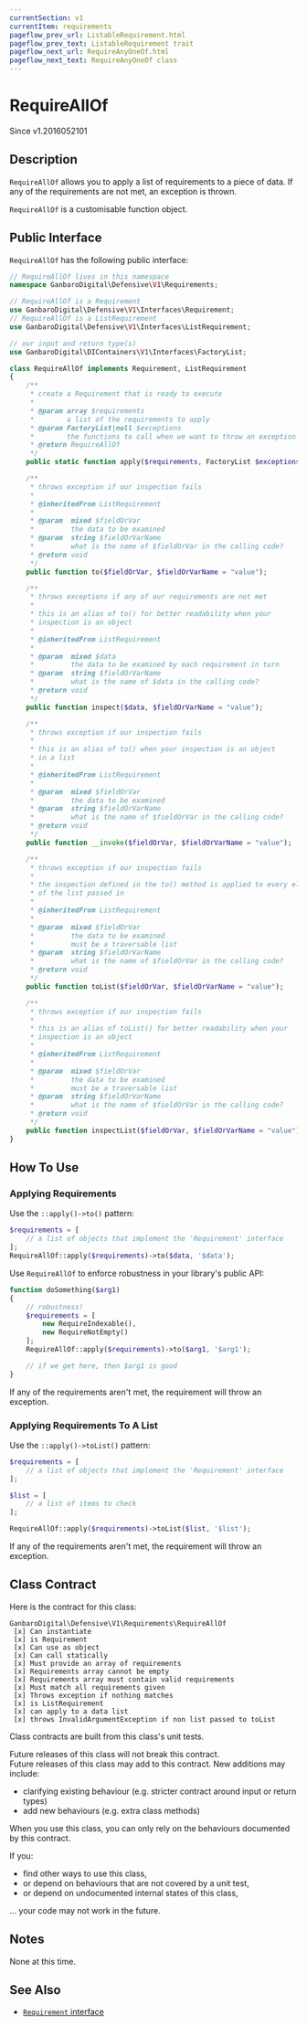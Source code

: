 ```yaml
---
currentSection: v1
currentItem: requirements
pageflow_prev_url: ListableRequirement.html
pageflow_prev_text: ListableRequirement trait
pageflow_next_url: RequireAnyOneOf.html
pageflow_next_text: RequireAnyOneOf class
---
```


# RequireAllOf

<div class="callout info" markdown="1">
Since v1.2016052101
</div>

## Description

`RequireAllOf` allows you to apply a list of requirements to a piece of data. If any of the requirements are not met, an exception is thrown.

`RequireAllOf` is a customisable function object.

## Public Interface

`RequireAllOf` has the following public interface:

```php
// RequireAllOf lives in this namespace
namespace GanbaroDigital\Defensive\V1\Requirements;

// RequireAllOf is a Requirement
use GanbaroDigital\Defensive\V1\Interfaces\Requirement;
// RequireAllOf is a ListRequirement
use GanbaroDigital\Defensive\V1\Interfaces\ListRequirement;

// our input and return type(s)
use GanbaroDigital\DIContainers\V1\Interfaces\FactoryList;

class RequireAllOf implements Requirement, ListRequirement
{
    /**
     * create a Requirement that is ready to execute
     *
     * @param array $requirements
     *        a list of the requirements to apply
     * @param FactoryList|null $exceptions
     *        the functions to call when we want to throw an exception
     * @return RequireAllOf
     */
    public static function apply($requirements, FactoryList $exceptions = null);

    /**
     * throws exception if our inspection fails
     *
     * @inheritedFrom ListRequirement
     *
     * @param  mixed $fieldOrVar
     *         the data to be examined
     * @param  string $fieldOrVarName
     *         what is the name of $fieldOrVar in the calling code?
     * @return void
     */
    public function to($fieldOrVar, $fieldOrVarName = "value");

    /**
     * throws exceptions if any of our requirements are not met
     *
     * this is an alias of to() for better readability when your
     * inspection is an object
     *
     * @inheritedFrom ListRequirement
     *
     * @param  mixed $data
     *         the data to be examined by each requirement in turn
     * @param  string $fieldOrVarName
     *         what is the name of $data in the calling code?
     * @return void
     */
    public function inspect($data, $fieldOrVarName = "value");

    /**
     * throws exception if our inspection fails
     *
     * this is an alias of to() when your inspection is an object
     * in a list
     *
     * @inheritedFrom ListRequirement
     *
     * @param  mixed $fieldOrVar
     *         the data to be examined
     * @param  string $fieldOrVarName
     *         what is the name of $fieldOrVar in the calling code?
     * @return void
     */
    public function __invoke($fieldOrVar, $fieldOrVarName = "value");

    /**
     * throws exception if our inspection fails
     *
     * the inspection defined in the to() method is applied to every element
     * of the list passed in
     *
     * @inheritedFrom ListRequirement
     *
     * @param  mixed $fieldOrVar
     *         the data to be examined
     *         must be a traversable list
     * @param  string $fieldOrVarName
     *         what is the name of $fieldOrVar in the calling code?
     * @return void
     */
    public function toList($fieldOrVar, $fieldOrVarName = "value");

    /**
     * throws exception if our inspection fails
     *
     * this is an alias of toList() for better readability when your
     * inspection is an object
     *
     * @inheritedFrom ListRequirement
     *
     * @param  mixed $fieldOrVar
     *         the data to be examined
     *         must be a traversable list
     * @param  string $fieldOrVarName
     *         what is the name of $fieldOrVar in the calling code?
     * @return void
     */
    public function inspectList($fieldOrVar, $fieldOrVarName = "value");
}
```

## How To Use

### Applying Requirements

Use the `::apply()->to()` pattern:

```php
$requirements = [
    // a list of objects that implement the 'Requirement' interface
];
RequireAllOf::apply($requirements)->to($data, '$data');
```

Use `RequireAllOf` to enforce robustness in your library's public API:

```php
function doSomething($arg1)
{
    // robustness!
    $requirements = [
        new RequireIndexable(),
        new RequireNotEmpty()
    ];
    RequireAllOf::apply($requirements)->to($arg1, '$arg1');

    // if we get here, then $arg1 is good
}
```

If any of the requirements aren't met, the requirement will throw an exception.

### Applying Requirements To A List

Use the `::apply()->toList()` pattern:

```php
$requirements = [
    // a list of objects that implement the 'Requirement' interface
];

$list = [
    // a list of items to check
];

RequireAllOf::apply($requirements)->toList($list, '$list');
```

If any of the requirements aren't met, the requirement will throw an exception.

## Class Contract

Here is the contract for this class:

    GanbaroDigital\Defensive\V1\Requirements\RequireAllOf
     [x] Can instantiate
     [x] is Requirement
     [x] Can use as object
     [x] Can call statically
     [x] Must provide an array of requirements
     [x] Requirements array cannot be empty
     [x] Requirements array must contain valid requirements
     [x] Must match all requirements given
     [x] Throws exception if nothing matches
     [x] is ListRequirement
     [x] can apply to a data list
     [x] throws InvalidArgumentException if non list passed to toList

Class contracts are built from this class's unit tests.

<div class="callout success">
Future releases of this class will not break this contract.
</div>

<div class="callout info" markdown="1">
Future releases of this class may add to this contract. New additions may include:

* clarifying existing behaviour (e.g. stricter contract around input or return types)
* add new behaviours (e.g. extra class methods)
</div>

<div class="callout warning" markdown="1">
When you use this class, you can only rely on the behaviours documented by this contract.

If you:

* find other ways to use this class,
* or depend on behaviours that are not covered by a unit test,
* or depend on undocumented internal states of this class,

... your code may not work in the future.
</div>

## Notes

None at this time.

## See Also

* [`Requirement` interface](Requirement.html)
